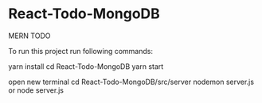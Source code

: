 # React-Todo-MongoDB

MERN TODO

To run this project run following commands:

yarn install
cd React-Todo-MongoDB 
yarn start

open new terminal
cd React-Todo-MongoDB/src/server
nodemon server.js or node server.js
